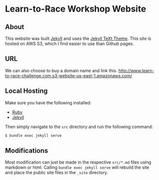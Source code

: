 
# Learn-to-Race Workshop Website


## About

This website was built [Jekyll](https://jekyllrb.com/) and uses the [Jekyll TeXt Theme](https://tianqi.name/jekyll-TeXt-theme/docs/en/quick-start). This site is hosted on AWS S3, which I find easier to use than Github pages.

## URL

We can also choose to buy a domain name and link this. http://www.learn-to-race-challenge.com.s3-website-us-east-1.amazonaws.com/


## Local Hosting

Make sure you have the following installed:

* [Ruby](https://www.ruby-lang.org/en/documentation/installation/)
* [Jekyll](https://jekyllrb.com/)

Then simply navigate to the ```src``` directory and run the following command:

```bash
$ bundle exec jekyll serve
```

## Modifications

Most modification can just be made in the respective ``src/*.md`` files using markdown or html. Calling ```bundle exec jekyll serve``` will rebuild the site and place the public site files in the ```_site``` directory.
